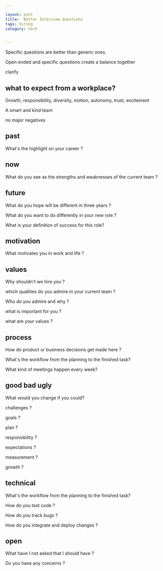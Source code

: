 ```yaml
---

layout: post
title:  Better Interview Questions 
tags: hiring
category: tech


---
```


Specific questions are better than generic ones.

Open ended and specific questions create a balance together

clarify 


## what to expect from a workplace?

Growth, responsibility, diversity, motion, autonomy, trust, excitement 

A smart and kind team

no major negatives 

## past 

What's the highlight on your career ?


## now

What do you see as the strengths and weaknesses of the current team ?

## future 

What do you hope will be different in three years ?

What do you want to do differently in your new role ?

What is your definition of success for this role?


## motivation 

What motivates you in work and life ? 

## values 

Why shouldn't we hire you ?

which qualities do you admire in your current team ?

Who do you admire and why ?

what is important for you ? 

what are your values ? 



## process

How do product or business decisions get made here ?

What's the workflow from the planning to the finished task?

What kind of meetings happen every week?

## good bad ugly 

What would you change if you could?

challenges ?

goals ? 

plan ?

responsibility ? 

expectations ? 

measurement ?

growth ?


## technical 

What's the workflow from the planning to the finished task?

How do you test code ?

How do you track bugs ?

How do you integrate and deploy changes ? 




## open

What have I not asked that I should have ?

Do you have any concerns ?


